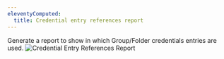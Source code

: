 ```yaml
---
eleventyComputed:
  title: Credential entry references report
---
```

Generate a report to show in which Group/Folder credentials entries are used.
![Credential Entry References Report](https://cdnweb.devolutions.net/docs/en/rdm/mac/clip10085.png)
